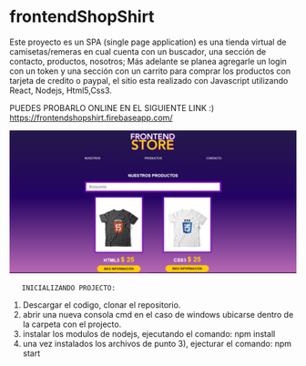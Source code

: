 # frontendShopShirt
Este proyecto es un SPA (single page application) es una tienda virtual de camisetas/remeras en cual cuenta con un buscador, una sección de contacto, productos, nosotros; Más adelante se planea agregarle un login con un token  y una sección con un carrito para comprar los productos con tarjeta de credito o paypal, el sitio   esta realizado con Javascript utilizando React, Nodejs, Html5,Css3. 


PUEDES PROBARLO ONLINE EN EL SIGUIENTE LINK :)
https://frontendshopshirt.firebaseapp.com/


![Screenshot](screenshot.png)




       INICIALIZANDO PROJECTO:
 1) Descargar el codigo, clonar el repositorio.
 2) abrir una nueva consola cmd en el caso de windows ubicarse dentro de la carpeta con el projecto.
 3) instalar los modulos de nodejs, ejecutando el comando: npm install
 4) una vez instalados los archivos de punto 3), ejecturar el comando: npm start 

